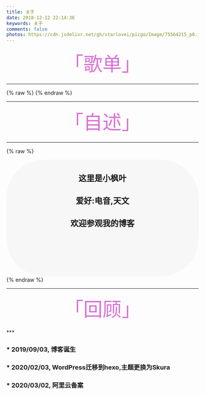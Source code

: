 ```yaml
---
title: 关于
date: 2018-12-12 22:14:36
keywords: 关于
comments: false
photos: https://cdn.jsdelivr.net/gh/starlovei/picgo/Image/75564215_p0.jpg
---
```

<div class="moe-mashiro" style="text-align:center; font-size: 50px; margin-bottom: 20px; color: Orchid">
  「歌单」
</div>

***
{% raw %}
<meting-js
  server="netease"
  type="playlist"
  id="104369664"
  mutex="true">
</meting-js>
{% endraw %}
***

<div class="moe-mashiro" style="text-align:center; font-size: 50px; margin-bottom: 20px; color: Orchid">
  「自述」
</div>

***
{% raw %}
<div class="popcontainer" style="min-height: 300px; padding: 2px 6px 4px; background-color: rgba(242, 242, 242, 0.5); border-radius: 100px;">
    <center>
      <h2>
      这里是小枫叶
      </h2>
      <h2>
      爱好:电音,天文
      </h2>
      <h2>
      欢迎参观我的博客
      </h2>
    </center>
</div>
{% endraw %}

***
<div class="moe-mashiro" style="text-align:center; font-size: 50px; margin-bottom: 20px; color: Orchid">
  「回顾」
</div>
***
<h3><p class='div-border purple'>* 2019/09/03, 博客诞生</p></h3>
<h3><p class='div-border purple'>* 2020/02/03, WordPress迁移到hexo,主题更换为Skura</p></h3>
<h3><p class='div-border purple'>* 2020/03/02, 阿里云备案</p></h3>